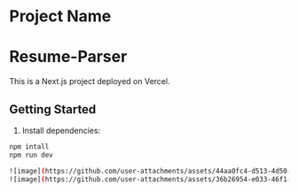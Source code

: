 # Project Name
# Resume-Parser

This is a Next.js project deployed on Vercel.

## Getting Started

1. Install dependencies:

```bash
npm intall
npm run dev

![image](https://github.com/user-attachments/assets/44aa0fc4-d513-4d50-85d6-d40ff34da621)
![image](https://github.com/user-attachments/assets/36b26954-e033-46f1-9e28-0919f4c2d745)

